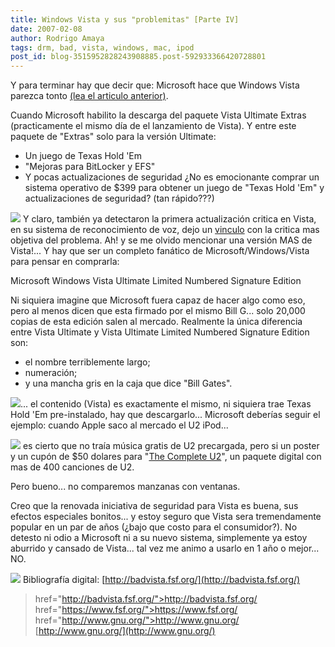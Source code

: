 ```yaml
---
title: Windows Vista y sus "problemitas" [Parte IV]
date: 2007-02-08
author: Rodrigo Amaya
tags: drm, bad, vista, windows, mac, ipod
post_id: blog-3515952828243908885.post-592933366420728801
---
```


Y para terminar hay que decir que: Microsoft hace que Windows Vista parezca tonto [(lea el articulo anterior)](http://rodrigoamaya.blogspot.com/2007/02/windows-vista-y-sus-problemitas-parte.html).

Cuando Microsoft habilito la descarga del paquete Vista Ultimate Extras (practicamente el mismo día de el lanzamiento de Vista). Y entre este paquete de "Extras" solo para la versión Ultimate:

- Un juego de Texas Hold 'Em
- "Mejoras para BitLocker y EFS"
- Y pocas actualizaciones de seguridad
¿No es emocionante comprar un sistema operativo de $399 para obtener un juego de "Texas Hold 'Em" y actualizaciones de seguridad? (tan rápido???)

[![](http://www.blogsmithmedia.com/www.engadget.com/media/2007/01/vista-ult-update-3.jpg)](http://www.blogsmithmedia.com/www.engadget.com/media/2007/01/vista-ult-update-3.jpg) Y claro, también ya detectaron la primera actualización critica en Vista, en su sistema de reconocimiento de voz, dejo un [vinculo](http://www.technewsworld.com/rsstory/55542.html) con la critica mas objetiva del problema. Ah! y se me olvido mencionar una versión MAS de Vista!... Y hay que ser un completo fanático de Microsoft/Windows/Vista para pensar en comprarla:

Microsoft Windows Vista Ultimate Limited Numbered Signature Edition

Ni siquiera imagine que Microsoft fuera capaz de hacer algo como eso, pero al menos dicen que esta firmado por el mismo Bill G... solo 20,000 copias de esta edición salen al mercado. Realmente la única diferencia entre Vista Ultimate y Vista Ultimate Limited Numbered Signature Edition son:

- el nombre terriblemente largo;
- numeración;
- y una mancha gris en la caja que dice "Bill Gates".

[![](http://bp1.blogger.com/_ayvorITawE4/Rcx_16SA9uI/AAAAAAAAAEU/8aT0TYkY0ig/s400/ultimate-limited-edition.jpg)](http://bp1.blogger.com/_ayvorITawE4/Rcx_16SA9uI/AAAAAAAAAEU/8aT0TYkY0ig/s1600-h/ultimate-limited-edition.jpg)... el contenido (Vista) es exactamente el mismo, ni siquiera trae Texas Hold 'Em pre-instalado, hay que descargarlo... Microsoft deberías seguir el ejemplo: cuando Apple saco al mercado el U2 iPod...

[![](http://bp3.blogger.com/_ayvorITawE4/RcyBWaSA9wI/AAAAAAAAAEk/1IyusteoqJI/s400/ipodu2.JPG)](http://bp3.blogger.com/_ayvorITawE4/RcyBWaSA9wI/AAAAAAAAAEk/1IyusteoqJI/s1600-h/ipodu2.JPG) es cierto que no traía música gratis de U2 precargada, pero si un poster y un cupón de $50 dolares para "[The Complete U2](http://www.amazon.com/Apple-video-Special-Black-Generation/dp/B000IJVETY/sr=8-1/qid=1171030541/ref=pd_bbs_sr_1/103-1155249-1863044?ie=UTF8&s=electronics)", un paquete digital con mas de 400 canciones de U2.

Pero bueno... no comparemos manzanas con ventanas.

Creo que la renovada iniciativa de seguridad para Vista es buena, sus efectos especiales bonitos... y estoy seguro que Vista sera tremendamente popular en un par de años (¿bajo que costo para el consumidor?). No detesto ni odio a Microsoft ni a su nuevo sistema, simplemente ya estoy aburrido y cansado de Vista... tal vez me animo a usarlo en 1 año o mejor... NO.

[![](http://bp2.blogger.com/_ayvorITawE4/RcyDMKSA9xI/AAAAAAAAAEs/L7mxHrhFtCo/s400/BadVista_no_littering.png)](http://bp2.blogger.com/_ayvorITawE4/RcyDMKSA9xI/AAAAAAAAAEs/L7mxHrhFtCo/s1600-h/BadVista_no_littering.png) Bibliografía digital: [http://badvista.fsf.org/](http://badvista.fsf.org/)
> href="http://badvista.fsf.org/">http://badvista.fsf.org/
> href="https://www.fsf.org/">https://www.fsf.org/
> href="http://www.gnu.org/">http://www.gnu.org/
[http://www.gnu.org/](http://www.gnu.org/)